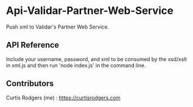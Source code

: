 # Api-Validar-Partner-Web-Service
Push xml to Validar's Partner Web Service.

## API Reference

Include your username, password, and xml to be consumed by the xsd/xslt in xml.js and then run 'node index.js' in the command line.


## Contributors


Curtis Rodgers (me) : https://curtisrodgers.com

